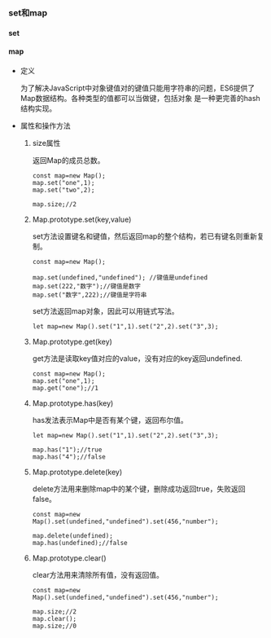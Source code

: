 ### set和map

#### set

#### map 

  * 定义
    
    为了解决JavaScript中对象键值对的键值只能用字符串的问题，ES6提供了Map数据结构。各种类型的值都可以当做键，包括对象 是一种更完善的hash结构实现。
    
  * 属性和操作方法 
  
    1. size属性

       返回Map的成员总数。
       
       ``` 
       const map=new Map();
       map.set("one",1);
       map.set("two",2);
       
       map.size;//2
       ``` 
       
    2. Map.prototype.set(key,value) 
       
       set方法设置键名和键值，然后返回map的整个结构，若已有键名则重新复制。
       
       ``` 
       const map=new Map();
       
       map.set(undefined,"undefined"); //键值是undefined
       map.set(222,"数字");//键值是数字
       map.set("数字",222);//键值是字符串
       ```
       
       set方法返回map对象，因此可以用链式写法。
       
       ``` 
       let map=new Map().set("1",1).set("2",2).set("3",3);
       ```
    
    3. Map.prototype.get(key) 
    
       get方法是读取key值对应的value，没有对应的key返回undefined.
       
       ``` 
       const map=new Map();
       map.set("one",1);
       map.get("one");//1
       ```
       
    4. Map.prototype.has(key)
       
       has发法表示Map中是否有某个键，返回布尔值。
       
       ``` 
       let map=new Map().set("1",1).set("2",2).set("3",3);
       
       map.has("1");//true
       map.has("4");//false
       
       ```
       
    5. Map.prototype.delete(key) 
    
       delete方法用来删除map中的某个键，删除成功返回true，失败返回false。
       
       ``` 
       const map=new Map().set(undefined,"undefined").set(456,"number");
       
       map.delete(undefined);
       map.has(undefined);//false
       ```
       
    6. Map.prototype.clear() 
       
       clear方法用来清除所有值，没有返回值。
       
       ``` 
       const map=new Map().set(undefined,"undefined").set(456,"number");
       
       map.size;//2
       map.clear();
       map.size;//0
       ```
  
    
    
